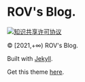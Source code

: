 # ROV's Blog.  
<a rel="license" href="http://creativecommons.org/licenses/by-nc-sa/4.0/"><img alt="知识共享许可协议" style="border-width:0" src="https://i.creativecommons.org/l/by-nc-sa/4.0/88x31.png" /></a>

© [2021,+∞) ROV's Blog.    

Built with [Jekyll](http://jekyllrb.com).  

Get this theme [here](https://github.com/starry99/catbook).

